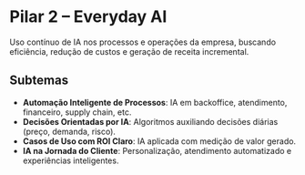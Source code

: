 # Pilar 2 – Everyday AI

Uso contínuo de IA nos processos e operações da empresa, buscando eficiência, redução de custos e geração de receita incremental.

## Subtemas

- **Automação Inteligente de Processos**: IA em backoffice, atendimento, financeiro, supply chain, etc.
- **Decisões Orientadas por IA**: Algoritmos auxiliando decisões diárias (preço, demanda, risco).
- **Casos de Uso com ROI Claro**: IA aplicada com medição de valor gerado.
- **IA na Jornada do Cliente**: Personalização, atendimento automatizado e experiências inteligentes.

